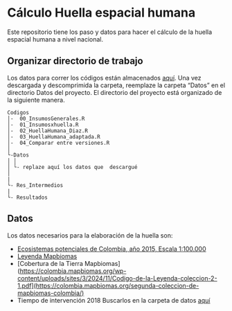 Cálculo Huella espacial humana
================

Este repositorio tiene los paso y datos para hacer el cálculo de la huella espacial humana a nivel nacional. 


## Organizar directorio de trabajo

Los datos para correr los códigos están almacenados
[aquí](https://drive.google.com/file/d/1YQjFb3u8uJ7UmWHlNncM_UXtJ_gJcOmz/view?usp=drive_link).
Una vez descargada y descomprimida la carpeta, reemplaze la carpeta “Datos” en el directorio Datos del proyecto.
El directorio del proyecto está organizado de la siguiente manera.

    Codigos
    │-  00_InsumosGenerales.R
    │-  01_Insumosxhuella.R
    │-  02_HuellaHumana_Diaz.R
    │-  03_HuellaHumana_adaptada.R
    │-  04_Comparar entre versiones.R
    │    
    └-Datos
    │ │
    │ └- replaze aquí los datos que  descargué 
    │ 
    |
    └- Res_Intermedios
    |
    └- Resultados

## Datos

Los datos necesarios para la elaboración de la huella son:

- [Ecosistemas potenciales de Colombia, año 2015, Escala 1:100.000]( https://geonetwork.humboldt.org.co/geonetwork/srv/spa/catalog.search#/metadata/08b22fe2-5c4a-4b7a-89a8-ed6ea5d9cbdb)
- [Leyenda Mapbiomas](https://colombia.mapbiomas.org/wp-content/uploads/sites/3/2024/11/Codigo-de-la-Leyenda-coleccion-2-1.pdf)
- [Cobertura de la Tierra Mapbiomas](https://colombia.mapbiomas.org/wp-content/uploads/sites/3/2024/11/Codigo-de-la-Leyenda-coleccion-2-1.pdf](https://colombia.mapbiomas.org/segunda-coleccion-de-mapbiomas-colombia/)
- Tiempo de intervención 2018 Buscarlos en la carpeta de datos [aquí](https://drive.google.com/file/d/1YQjFb3u8uJ7UmWHlNncM_UXtJ_gJcOmz/view?usp=drive_link)

